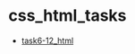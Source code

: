 # css_html_tasks

- [task6-12_html](./https://github.com/EdemBatalow/css_html_tasks/tree/main/task6-12_html/)